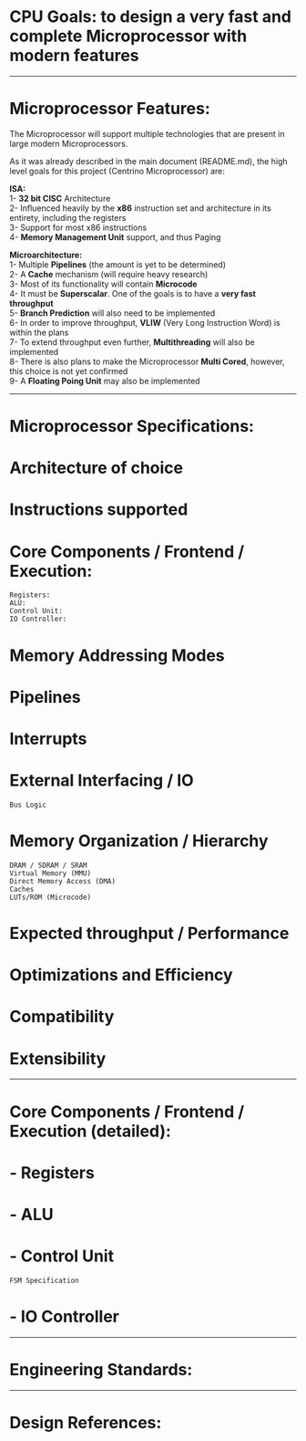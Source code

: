 # **CPU Goals**: to design a very fast and complete Microprocessor with modern features
___
# Microprocessor Features:

The Microprocessor will support multiple technologies that are present in large modern Microprocessors.

As it was already described in the main document (README.md), the high level goals for this project (Centrino Microprocessor) are:

**ISA:**  
1- **32 bit CISC** Architecture  
2- Influenced heavily by the **x86** instruction set and architecture in its entirety, including the registers  
3- Support for most x86 instructions  
4- **Memory Management Unit** support, and thus Paging

**Microarchitecture:**  
1- Multiple **Pipelines** (the amount is yet to be determined)  
2- A **Cache** mechanism (will require heavy research)  
3- Most of its functionality will contain **Microcode**  
4- It must be **Superscalar**. One of the goals is to have a **very fast throughput**  
5- **Branch Prediction** will also need to be implemented  
6- In order to improve throughput, **VLIW** (Very Long Instruction Word) is within the plans  
7- To extend throughput even further, **Multithreading** will also be implemented  
8- There is also plans to make the Microprocessor **Multi Cored**, however, this choice is not yet confirmed  
9- A **Floating Poing Unit** may also be implemented

___
# **Microprocessor Specifications:**  

# Architecture of choice  

# Instructions supported  

# Core Components / **Frontend / Execution**:
    Registers:
    ALU:
    Control Unit:
    IO Controller:

# Memory Addressing Modes

# Pipelines

# Interrupts

# External Interfacing / IO
    Bus Logic

# Memory Organization / Hierarchy
    DRAM / SDRAM / SRAM
    Virtual Memory (MMU)
    Direct Memory Access (DMA)
    Caches
    LUTs/ROM (Microcode)

# Expected throughput / Performance  

# Optimizations and Efficiency

# Compatibility

# Extensibility

___
# Core Components / **Frontend / Execution** (detailed):  

# - Registers  

# - ALU  

# - Control Unit  
    FSM Specification
    
# - IO Controller  

___
# **Engineering Standards:**  

___
# **Design References:**



